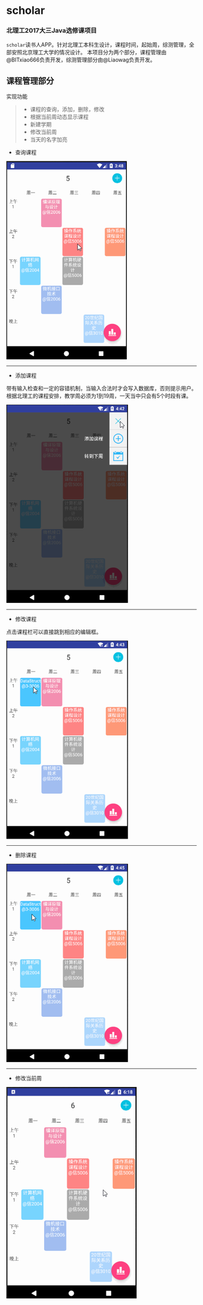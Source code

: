 # scholar

### 北理工2017大三Java选修课项目
`scholar`读书人APP。针对北理工本科生设计，课程时间，起始周，综测管理，全部安照北京理工大学的情况设计。
本项目分为两个部分，课程管理由@BITxiao666负责开发，综测管理部分由@Liaowag负责开发。

## 课程管理部分

实现功能
> * 课程的查询，添加，删除，修改
> * 根据当前周动态显示课程
> * 新建学期
> * 修改当前周
> * 当天的名字加亮

* 查询课程

![img](https://github.com/BITxiao666/scholar/blob/master/gif/query.gif)

---

* 添加课程

带有输入检查和一定的容错机制，当输入合法时才会写入数据库，否则提示用户。
根据北理工的课程安排，教学周必须为1到19周，一天当中只会有5个时段有课。

![img](https://github.com/BITxiao666/scholar/blob/master/gif/add.gif)

---

* 修改课程

点击课程栏可以直接跳到相应的编辑框。

![img](https://github.com/BITxiao666/scholar/blob/master/gif/edit.gif)

---

* 删除课程

![img](https://github.com/BITxiao666/scholar/blob/master/gif/delete.gif)

---

* 修改当前周

![img](https://github.com/BITxiao666/scholar/blob/master/gif/change_week.gif)

